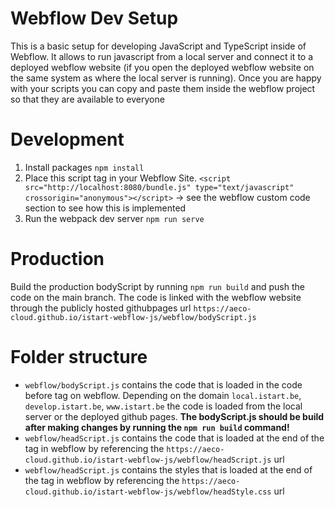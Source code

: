 # Webflow Dev Setup

This is a basic setup for developing JavaScript and TypeScript inside of Webflow. It allows to run javascript from a local server and connect it to a deployed webflow website (if you open the deployed webflow website on the same system as where the local server is running). Once you are happy with your scripts you can copy and paste them inside the webflow project so that they are available to everyone

# Development

1. Install packages `npm install`
2. Place this script tag in your Webflow Site. `<script src="http://localhost:8080/bundle.js" type="text/javascript" crossorigin="anonymous"></script>` -> see the webflow custom code section to see how this is implemented
3. Run the webpack dev server `npm run serve`

# Production

Build the production bodyScript by running `npm run build` and push the code on the main branch. The code is linked with the webflow website through the publicly hosted githubpages url `https://aeco-cloud.github.io/istart-webflow-js/webflow/bodyScript.js`

# Folder structure

- `webflow/bodyScript.js` contains the code that is loaded in the code before </body> tag on webflow. Depending on the domain `local.istart.be`, `develop.istart.be`, `www.istart.be` the code is loaded from the local server or the deployed github pages. **The bodyScript.js should be build after making changes by running the `npm run build` command!**
- `webflow/headScript.js` contains the code that is loaded at the end of the <head> tag in webflow by referencing the `https://aeco-cloud.github.io/istart-webflow-js/webflow/headScript.js` url
- `webflow/headScript.js` contains the styles that is loaded at the end of the <head> tag in webflow by referencing the `https://aeco-cloud.github.io/istart-webflow-js/webflow/headStyle.css` url
